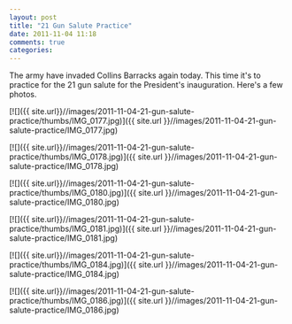 ```yaml
---
layout: post
title: "21 Gun Salute Practice"
date: 2011-11-04 11:18
comments: true
categories: 
---
```

The army have invaded Collins Barracks again today. This time it's to practice
for the 21 gun salute for the President's inauguration. Here's a few photos.

<!--more-->

[![]({{ site.url}}//images/2011-11-04-21-gun-salute-practice/thumbs/IMG_0177.jpg)]({{ site.url }}//images/2011-11-04-21-gun-salute-practice/IMG_0177.jpg)

[![]({{ site.url}}//images/2011-11-04-21-gun-salute-practice/thumbs/IMG_0178.jpg)]({{ site.url }}//images/2011-11-04-21-gun-salute-practice/IMG_0178.jpg)

[![]({{ site.url}}//images/2011-11-04-21-gun-salute-practice/thumbs/IMG_0180.jpg)]({{ site.url }}//images/2011-11-04-21-gun-salute-practice/IMG_0180.jpg)

[![]({{ site.url}}//images/2011-11-04-21-gun-salute-practice/thumbs/IMG_0181.jpg)]({{ site.url }}//images/2011-11-04-21-gun-salute-practice/IMG_0181.jpg)

[![]({{ site.url}}//images/2011-11-04-21-gun-salute-practice/thumbs/IMG_0184.jpg)]({{ site.url }}//images/2011-11-04-21-gun-salute-practice/IMG_0184.jpg)

[![]({{ site.url}}//images/2011-11-04-21-gun-salute-practice/thumbs/IMG_0186.jpg)]({{ site.url }}//images/2011-11-04-21-gun-salute-practice/IMG_0186.jpg)
